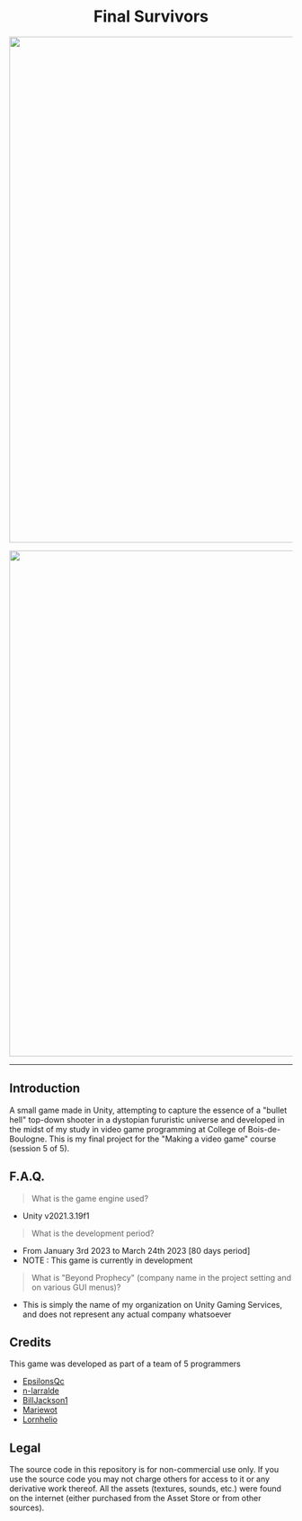 <h1 align="center">Final Survivors</h1>
<p align="center"><img width="900" src="https://user-images.githubusercontent.com/11299907/221451090-a7b17bb5-f694-4b54-a122-980bf8947eb0.png"></p>
<p align="center"><img width="900" src="https://user-images.githubusercontent.com/11299907/221451094-99e5e7f7-6f52-4199-b11f-99c846ae9dca.png"></p>

---

## Introduction
A small game made in Unity, attempting to capture the essence of a "bullet hell" top-down shooter in a dystopian fururistic universe and developed in the midst of my study in video game programming at College of Bois-de-Boulogne. This is my final project for the "Making a video game" course (session 5 of 5).

## F.A.Q.

> What is the game engine used?
- Unity v2021.3.19f1

> What is the development period?
- From January 3rd 2023 to March 24th 2023 [80 days period]
- NOTE : This game is currently in development

> What is "Beyond Prophecy" (company name in the project setting and on various GUI menus)?
- This is simply the name of my organization on Unity Gaming Services, and does not represent any actual company whatsoever

## Credits
This game was developed as part of a team of 5 programmers

- [EpsilonsQc](https://github.com/EpsilonsQc)
- [n-larralde](https://github.com/n-larralde)
- [BillJackson1](https://github.com/BillJackson1)
- [Mariewot](https://github.com/Mariewot)
- [Lornhelio](https://github.com/Lornhelio)

## Legal
The source code in this repository is for non-commercial use only. If you use the source code you may not charge others for access to it or any derivative work thereof. All the assets (textures, sounds, etc.) were found on the internet (either purchased from the Asset Store or from other sources).
